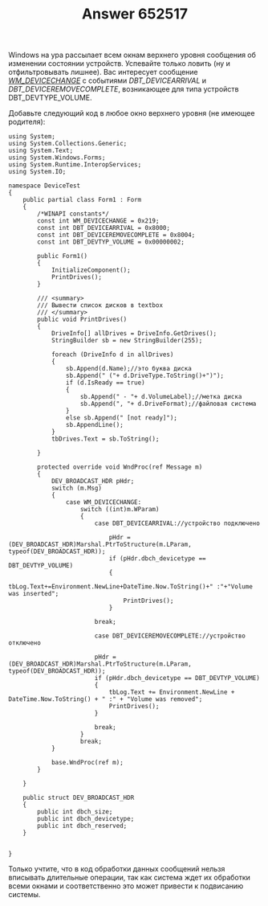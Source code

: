 ﻿---
title: "Answer 652517"
se.owner.user_id: 240512
se.owner.display_name: "MSDN.WhiteKnight"
se.owner.link: "https://ru.stackoverflow.com/users/240512/msdn-whiteknight"
se.answer_id: 652517
se.question_id: 650094
se.post_type: answer
se.score: 2
se.is_accepted: True
---
<p>Windows на ура рассылает всем окнам верхнего уровня сообщения об изменении состоянии устройств. Успевайте только ловить (ну и отфильтровывать лишнее). Вас интересует сообщение <em><a href="https://msdn.microsoft.com/en-us/library/aa363480(v=vs.85).aspx" rel="nofollow noreferrer">WM_DEVICECHANGE</a></em> с событиями <em>DBT_DEVICEARRIVAL</em> и <em>DBT_DEVICEREMOVECOMPLETE</em>, возникающее для типа устройств DBT_DEVTYPE_VOLUME. </p>

<p>Добавьте следующий код в любое окно верхнего уровня (не имеющее родителя):</p>

<pre><code>using System;
using System.Collections.Generic;
using System.Text;
using System.Windows.Forms;
using System.Runtime.InteropServices;
using System.IO;

namespace DeviceTest
{
    public partial class Form1 : Form
    {
        /*WINAPI constants*/
        const int WM_DEVICECHANGE = 0x219;
        const int DBT_DEVICEARRIVAL = 0x8000;
        const int DBT_DEVICEREMOVECOMPLETE = 0x8004;
        const int DBT_DEVTYP_VOLUME = 0x00000002;

        public Form1()
        {
            InitializeComponent();
            PrintDrives();
        }

        /// &lt;summary&gt;
        /// Вывести список дисков в textbox
        /// &lt;/summary&gt;
        public void PrintDrives()
        {
            DriveInfo[] allDrives = DriveInfo.GetDrives();
            StringBuilder sb = new StringBuilder(255);

            foreach (DriveInfo d in allDrives)
            {
                sb.Append(d.Name);//это буква диска
                sb.Append(" ("+ d.DriveType.ToString()+")");
                if (d.IsReady == true)
                {
                    sb.Append(" - "+ d.VolumeLabel);//метка диска
                    sb.Append(", "+ d.DriveFormat);//файловая система
                }
                else sb.Append(" [not ready]");
                sb.AppendLine();
            }
            tbDrives.Text = sb.ToString();

        }

        protected override void WndProc(ref Message m)
        {
            DEV_BROADCAST_HDR pHdr;
            switch (m.Msg)
            {
                case WM_DEVICECHANGE: 
                    switch ((int)m.WParam)
                    {
                        case DBT_DEVICEARRIVAL://устройство подключено

                            pHdr = (DEV_BROADCAST_HDR)Marshal.PtrToStructure(m.LParam, typeof(DEV_BROADCAST_HDR));
                            if (pHdr.dbch_devicetype == DBT_DEVTYP_VOLUME)
                            {
                                tbLog.Text+=Environment.NewLine+DateTime.Now.ToString()+" :"+"Volume was inserted";
                                PrintDrives();
                            }

                        break;

                        case DBT_DEVICEREMOVECOMPLETE://устройство отключено

                        pHdr = (DEV_BROADCAST_HDR)Marshal.PtrToStructure(m.LParam, typeof(DEV_BROADCAST_HDR));
                        if (pHdr.dbch_devicetype == DBT_DEVTYP_VOLUME)
                        {
                            tbLog.Text += Environment.NewLine + DateTime.Now.ToString() + " :" + "Volume was removed";
                            PrintDrives();
                        }

                        break;
                    }
                    break;
            }

            base.WndProc(ref m);            
        }   

    }

    public struct DEV_BROADCAST_HDR
    {
        public int dbch_size;
        public int dbch_devicetype;
        public int dbch_reserved;
    }


}
</code></pre>

<p>Только учтите, что в код обработки данных сообщений нельзя вписывать длительные операции, так как система ждет их обработки всеми окнами и соответственно это может привести к подвисанию системы.</p>
